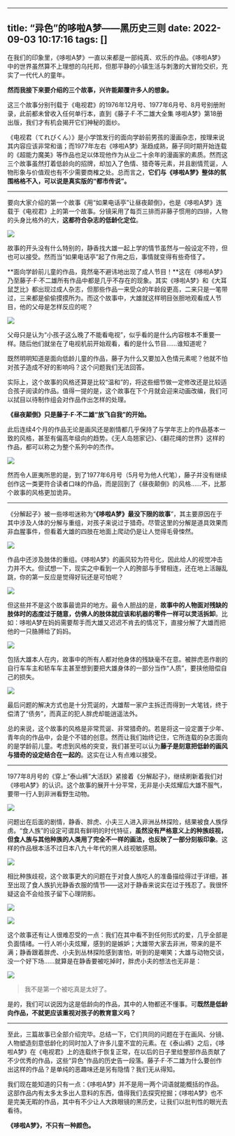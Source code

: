 
---
title: “异色”的哆啦A梦——黑历史三则
date: 2022-09-03 10:17:16
tags: []
---


在我们的印象里，《哆啦A梦》一直以来都是一部纯真、欢乐的作品。《哆啦A梦》中的世界虽然算不上理想的乌托邦，但那平静的小镇生活与刺激的大冒险交织，充实了一代代人的童年。

**然而我接下来要介绍的三个故事，兴许能颠覆许多人的想象。**

这三个故事分别刊载于《电视君》的1976年12月号、1977年6月号、8月号别册附录，此前都未曾收入任何单行本，直到《藤子·F·不二雄大全集 哆啦A梦》第18册出版，我们才有机会揭开它们神秘的面纱。

《电视君（てれびくん）》是小学馆发行的面向学龄前男孩的漫画杂志，按理来说其内容应该非常和谐；而1977年左右《哆啦A梦》渐趋成熟，藤子同时期开始连载的《超能力魔美》等作品也足以体现他作为从业二十余年的漫画家的素质。然而这三个故事虽然打着低龄向的招牌，却加入了色情、猎奇等元素，并且剧情荒诞，人物形象与价值观也有不少需要商榷之处。总而言之，**它们与《哆啦A梦》整体的氛围格格不入，可以说是真实版的“都市传说”。**

---

要向大家介绍的第一个故事《用“如果电话亭”让昼夜颠倒》，也是《哆啦A梦》连载于《电视君》上的第一个故事。分镜采用了每页三排而非藤子惯用的四排，人物的头身比格外的大，**这都符合杂志的低龄化定位**。

![](https://picx.zhimg.com/80/v2-f635cf11653c7946f8c0c53002d105db_1440w.jpg?source=d16d100b)

故事的开头没有什么特别的，静香找大雄一起上学的情节虽然与一般设定不符，但也可以接受。然而当“如果电话亭”起了作用之后，事情就变得有些奇怪了。

**面向学龄前儿童的作品，竟然毫不避讳地出现了成人节目！**这在《哆啦A梦》乃至藤子·F·不二雄所有作品中都是几乎不存在的现象。其实《哆啦A梦》和《大耳鼠芝比》都出现过成人杂志，但那些作品一来受众的年龄段更高，二来只是一笔带过，三来都是偷偷摸摸所为。而这个故事中，大雄就这样明目张胆地观看成人节目，他的父母是怎样反应的呢？

![](https://pica.zhimg.com/80/v2-98eafdd990c55473ae73c1142d40ede1_1440w.jpg?source=d16d100b)

父母只是认为“小孩子这么晚了不能看电视”，似乎看的是什么内容根本不重要一样。随后他们就坐在了电视机前开始观看，看的是什么节目……谁知道呢？

既然明明知道是面向低龄儿童的作品，藤子为什么又要加入色情元素呢？他就不怕对孩子造成不好的影响吗？这个问题我们无法回答。

实际上，这个故事的风格还算是比较“温和”的，将这些细节做一定修改还是比较适合孩子阅读的作品。值得一提的是，这个故事在下个月就会迎来动画改编，我们可以拭目以待制作组会对作品作出怎样的处理。  

**《昼夜颠倒》只是藤子·F·不二雄“放飞自我”的开始。**  

此后连续4个月的作品无论是画风还是剧情都几乎保持了与学年志上的作品基本一致的风格，甚至有偏高年级向的趋势。《无人岛翘家记》、《翻花绳的世界》这样的作品，都可以称之为整个系列中的杰作。

![](https://pic3.zhimg.com/80/v2-ee1e5f276b2a80d0cb82b0d0bc20cf44_1440w.jpg?source=d16d100b)

然而令人匪夷所思的是，到了1977年6月号（5月号为他人代笔），藤子并没有继续创作这一类更符合读者口味的作品，而是回到了《昼夜颠倒》的风格……不，比那个故事的风格更加诡异。

---

《分解起子》被一些哆啦迷称为“**《哆啦A梦》最没下限的故事**”，其主要原因在于其中涉及人体的分解与重组，对孩子来说过于猎奇。尽管这里的分解是道具效果而非血腥事件，但看着大雄的四肢在地面上爬动仍是让人觉得毛骨悚然。

![](https://pica.zhimg.com/80/v2-8ce6068ddbef0109536b2a65f9c82a7a_1440w.jpg?source=d16d100b)

作品中还涉及肢体的重组。《哆啦A梦》的画风较为符号化，因此给人的视觉冲击力并不大。但试想一下，现实之中看到一个人的胯部与手臂相连，还在地上活蹦乱跳，你的第一反应是觉得好玩还是可怕呢？

![](https://pic1.zhimg.com/80/v2-7f7872f3996acbac5baed1d002ef243f_1440w.jpg?source=d16d100b)

但这些并不是这个故事最诡异的地方。最令人胆战的是，**故事中的人物面对残缺的肢体时的态度过于随意，仿佛人的肢体就应该和机器的零件一样可以灵活拆卸**。比如：哆啦A梦在妈妈需要帮手而大雄又迟迟不肯去的情况下，直接分解了大雄而把他的一只胳膊给了妈妈。

![](https://pic1.zhimg.com/80/v2-e83b5438a2da9eff144de6b43a8e7e87_1440w.jpg?source=d16d100b)

包括大雄本人在内，故事中的所有人都对他身体的残缺毫不在意。被胖虎恶作剧的自行车车主和轿车车主甚至想到要把大雄身体的一部分当作“人质”，要挟他赔偿自己的损失。

![](https://pica.zhimg.com/80/v2-26ed3fda6b9ed24888d89fa87b2fdd11_1440w.jpg?source=d16d100b)

最后问题的解决方式也是十分荒诞的，大雄帮一家户主拆迁而得到一大笔钱，终于偿清了“债务”，而真正的犯人胖虎却能逍遥法外。

总的来说，这个故事的风格是非常荒诞、非常猎奇的。若是将这一设定置于少年、青年向的作品中，会是个不错的创意。然而让我们始终记住，它所连载的杂志面向的是学龄前儿童。考虑到风格的突变，我们甚至可以认为**藤子是刻意把低龄的画风与猎奇的设定结合在一起的**。这实在让人有点难以接受。

---

1977年8月号的《穿上“泰山裤”大活跃》紧接着《分解起子》，继续刷新着我们对《哆啦A梦》的认识。这个故事的展开十分平常，无非是小夫炫耀后大雄不服气，要带一行人到非洲看野生动物。

![](https://pic1.zhimg.com/80/v2-96e6372a00d565e88d3b7171c94c1585_1440w.jpg?source=d16d100b)

问题出在后面的剧情，静香、胖虎、小夫三人进入非洲丛林探险，结果被食人族俘虏。“食人族”的设定可谓具有鲜明的时代特征，**虽然没有严格意义上的种族歧视，但食人族与其他种族的人类用了完全不一样的画法，也反映了一部分刻板印象**。这样的作品根本活不过日本八九十年代的黑人歧视敏感期。

![](https://pic4.zhimg.com/80/v2-f0bb2dd1fe5e3011957227ff9a2379b8_1440w.jpg?source=d16d100b)

相比种族歧视，这个故事更大的问题在于对食人族吃人的准备描绘得过于详细，甚至出现了食人族扒光静香衣服的情节——这对于静香来说实在过于残忍了。我很怀疑这会不会给孩子留下心理阴影。

![](https://picx.zhimg.com/80/v2-68d5a1b30ecff80a4464cbefaff6fc0d_1440w.jpg?source=d16d100b)

![](https://pica.zhimg.com/80/v2-20c71627fa4348a1a1fa874c0b8f99c9_1440w.jpg?source=d16d100b)

这个故事还有让人很难忍受的一点：我们在其中看不到任何形式的爱，几乎全部是负面情绪。一行人听小夫炫耀，感到的是嫉妒；大雄带大家去非洲，带来的是不满；静香跟着胖虎、小夫到丛林探险感到害怕，听到的是嘲笑；大雄与动物交谈，没一个好下场……就算是在静香要被吃掉时，胖虎小夫的想法也无非是：

![](https://pic2.zhimg.com/80/v2-ae122559c9be4cc2c0603f71e0c31c4a_1440w.jpg?source=d16d100b)

> 我不是第一个被吃真是太好了。

是的，我们可以说因为这是低龄向的作品，其中的人物都还不懂事。可**既然是低龄向作品，不就更应该重视对孩子的教育意义吗？**

---

至此，三篇故事已全部介绍完毕。总结一下，它们共同的问题在于在画风、分镜、人物塑造刻意低龄化的同时加入了许多儿童不宜的元素。在《泰山裤》之后，《哆啦A梦》在《电视君》上的连载终于恢复正常，在以后的日子里给整部作品贡献了不少优秀的作品，这些“异色”作品的历史告一段落。藤子·F·不二雄为什么要创作出这样的作品？是单纯的恶趣味还是另有隐情？我们无从得知。

我们现在能知道的只有一点：《哆啦A梦》并不是用一两个词语就能概括的作品。这部作品内有太多太多出人意料的东西，值得我们去探究挖掘；《哆啦A梦》也不是完美无暇的作品，其中有不少让人大跌眼镜的黑历史，让我们以批判性的眼光去看待。  

**《哆啦A梦》，不只有一种颜色。**
